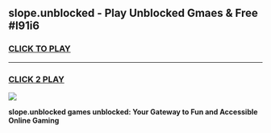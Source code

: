 
## slope.unblocked - Play Unblocked Gmaes & Free #l91i6
<h3>
<a href="https://news.freeplayer.one?title=slope.unblocked&ref=24F">CLICK TO PLAY</a></h3>
<hr>

<h3>
<a href="https://news.freeplayer.one?title=slope.unblocked&ref=24F">CLICK 2 PLAY</a>
  
</h3>

<a href="https://news.freeplayer.one?title=slope.unblocked&ref=24F/"><img src="https://clearcache.store/games.png"></a>


**slope.unblocked games unblocked: Your Gateway to Fun and Accessible Online Gaming**
